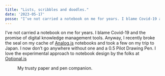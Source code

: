 ```yaml
---
title: "Lists, scribbles and doodles."
date: '2023-05-17'
posse: "I’ve not carried a notebook on me for years. I blame Covid-19 and the promise of digital knowledge management tools. Anyway, I recently broke the seal on my cache of Analog.is notebooks and took a few on my trip to Japan. I now don’t go anywhere without one and a 0.5 Pilot Drawing Pen. I love the experimental approach to notebook design by the folks at Optional.is"
---
```


I’ve not carried a notebook on me for years. I blame Covid-19 and the promise of digital knowledge management tools. Anyway, I recently broke the seal on my cache of [Analog.is](https://analog.is/) notebooks and took a few on my trip to Japan. I now don’t go anywhere without one and a 0.5 Pilot Drawing Pen. I love the experimental approach to notebook design by the folks at [Optional.is](https://optional.is/required/2023/05/03/business-card-notebooks/)

<figure>
<img src="/assets/images/collecting/thoughts/2023/05/lists-scribbles-doodles.jpeg" alt="">
<figcaption>
My trusty paper and pen companion.
</figcaption>
</figure>